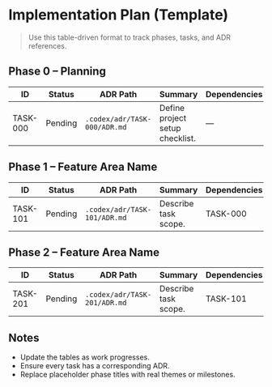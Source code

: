 # Implementation Plan (Template)

> Use this table-driven format to track phases, tasks, and ADR references.

## Phase 0 – Planning
| ID        | Status   | ADR Path                         | Summary                         | Dependencies |
|-----------|----------|----------------------------------|---------------------------------|--------------|
| TASK-000  | Pending  | `.codex/adr/TASK-000/ADR.md`     | Define project setup checklist. | —            |

## Phase 1 – Feature Area Name
| ID        | Status   | ADR Path                         | Summary                         | Dependencies |
|-----------|----------|----------------------------------|---------------------------------|--------------|
| TASK-101  | Pending  | `.codex/adr/TASK-101/ADR.md`     | Describe task scope.            | TASK-000     |

## Phase 2 – Feature Area Name
| ID        | Status   | ADR Path                         | Summary                         | Dependencies |
|-----------|----------|----------------------------------|---------------------------------|--------------|
| TASK-201  | Pending  | `.codex/adr/TASK-201/ADR.md`     | Describe task scope.            | TASK-101     |

## Notes
- Update the tables as work progresses.
- Ensure every task has a corresponding ADR.
- Replace placeholder phase titles with real themes or milestones.
